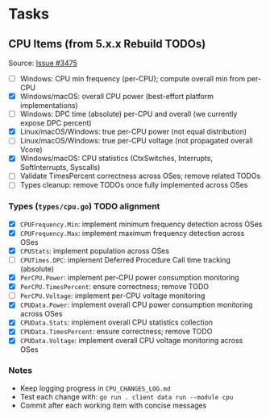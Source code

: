 # Tasks

## CPU Items (from 5.x.x Rebuild TODOs)

Source: [Issue #3475](https://github.com/timmo001/system-bridge/issues/3475)

- [ ] Windows: CPU min frequency (per-CPU); compute overall min from per-CPU
- [x] Windows/macOS: overall CPU power (best-effort platform implementations)
- [ ] Windows: DPC time (absolute) per-CPU and overall (we currently expose DPC percent)
- [x] Linux/macOS/Windows: true per-CPU power (not equal distribution)
- [ ] Linux/macOS/Windows: true per-CPU voltage (not propagated overall Vcore)
- [x] Windows/macOS: CPU statistics (CtxSwitches, Interrupts, SoftInterrupts, Syscalls)
- [ ] Validate TimesPercent correctness across OSes; remove related TODOs
- [ ] Types cleanup: remove TODOs once fully implemented across OSes

### Types (`types/cpu.go`) TODO alignment

- [x] `CPUFrequency.Min`: implement minimum frequency detection across OSes
- [x] `CPUFrequency.Max`: implement maximum frequency detection across OSes
- [x] `CPUStats`: implement population across OSes
- [ ] `CPUTimes.DPC`: implement Deferred Procedure Call time tracking (absolute)
- [x] `PerCPU.Power`: implement per-CPU power consumption monitoring
- [x] `PerCPU.TimesPercent`: ensure correctness; remove TODO
- [ ] `PerCPU.Voltage`: implement per-CPU voltage monitoring
- [x] `CPUData.Power`: implement overall CPU power consumption monitoring across OSes
- [x] `CPUData.Stats`: implement overall CPU statistics collection
- [x] `CPUData.TimesPercent`: ensure correctness; remove TODO
- [x] `CPUData.Voltage`: implement overall CPU voltage monitoring across OSes

### Notes

- Keep logging progress in `CPU_CHANGES_LOG.md`
- Test each change with: `go run . client data run --module cpu`
- Commit after each working item with concise messages
